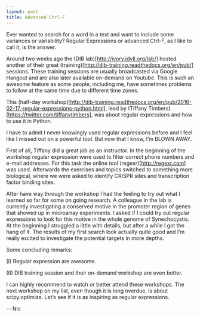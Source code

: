 ```yaml
---
layout: post
title: Advanced Ctrl-F
---
```


Ever wanted to search for a word in a text and want to include some variances or
variability? Regular Expressions or advanced Ctrl-F, as I like to call it, is the answer.

Around two weeks ago the (DIB lab)[http://ivory.idyll.org/lab/] hosted another of their great (training)[http://dib-training.readthedocs.org/en/pub/] sessions. 
These training sessions are usually broadcasted via Google Hangout and are also later 
available on-demand on Youtube. This is such an awesome feature as some people, including 
me, have sometimes problems to follow at the same time due to different time zones. 

This (half-day workshop)[http://dib-training.readthedocs.org/en/pub/2016-02-17-regular-expressions-python.html], lead by (Tiffany Timbers)[https://twitter.com/tiffanytimbers], was about regular expressions 
and how to use it in Python.

I have to admit I never knowingly used regular expressions before and I feel like I 
missed out on a powerful tool. But now that I know, I’m BLOWN AWAY. 

First of all, Tiffany did a great job as an instructor. In the beginning of the workshop
regular expression were used to filter correct phone numbers and e-mail addresses. 
For this task the online tool (regexr)[http://regexr.com] was used. Afterwards the 
exercises and topics switched to something more biological, where we were asked to 
identify CRISPR sites and transcription factor binding sites.

After have way through the workshop I had the feeling to try out what I learned so far 
for some on going research. A colleague in the lab is currently investigating a conserved 
motive in the promoter region of genes that showed up in microarray experiments. I asked 
if I could try out regular expressions to look for this motive in the whole genome of 
Synechocystis. At the beginning I struggled a little with details, but after a while I 
got the hang of it. The results of my first search look actually quite good and I’m 
really excited to investigate the potential targets in more depths.

Some concluding remarks:

(I) 	Regular expression are awesome.

(II) 	DIB training session and their on-demand workshop are even better. 

I can highly recommend to watch or better attend these workshops. The next workshop on 
my list, even though it is long overdue, is about scipy.optimize. Let’s see if it is as 
inspiring as regular expressions.

-- Nic
